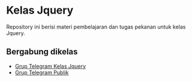 # Kelas Jquery

Repository ini berisi materi pembelajaran dan tugas pekanan untuk kelas Jquery.

## Bergabung dikelas
- [Grup Telegram Kelas Jquery](https://t.me/joinchat/Bi5FAQ_kwECqYecjpomEoA) 
- [Grup Telegram Publik](https://t.me/joinchat/Bi5FAQ78dYtO-dVyanQEcw) 